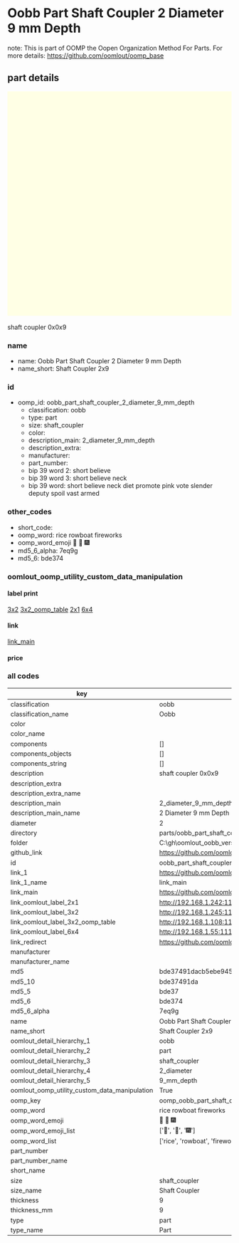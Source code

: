 # Oobb Part Shaft Coupler 2 Diameter 9 mm Depth  

note: This is part of OOMP the Oopen Organization Method For Parts. For more details: https://github.com/oomlout/oomp_base

##  part details
  

[![](3dpr.png)](3dpr.png)

shaft coupler 0x0x9



### name
* name: Oobb Part Shaft Coupler 2 Diameter 9 mm Depth
* name_short: Shaft Coupler 2x9 
### id
* oomp_id: oobb_part_shaft_coupler_2_diameter_9_mm_depth
  * classification: oobb
  * type: part
  * size: shaft_coupler
  * color: 
  * description_main: 2_diameter_9_mm_depth
  * description_extra: 
  * manufacturer: 
  * part_number: 
  * bip 39 word 2: short believe
  * bip 39 word 3: short believe neck
  * bip 39 word: short believe neck diet promote pink vote slender deputy spoil vast armed

### other_codes
* short_code: 
* oomp_word: rice rowboat fireworks
* oomp_word_emoji :rice: :rowboat: :fireworks:
* md5_6_alpha: 7eq9g
* md5_6: bde374






### oomlout_oomp_utility_custom_data_manipulation
#### label print
[3x2](http://192.168.1.245:1112/?label=oomp%207eq9g)
[3x2_oomp_table](http://192.168.1.108:1112/?label=oomp%207eq9g)
[2x1](http://192.168.1.242:1112/?label=oomp%207eq9g)
[6x4](http://192.168.1.55:1112/?label=oomp%207eq9g)    

#### link

[link_main](https://github.com/oomlout/oomlout_oobb_version_4_generated_parts/tree/main/navigation_oomp/oobb/part/shaft_coupler/2_diameter_9_mm_depth/part)                              

#### price







### all codes 
| key | value |  
| --- | --- |  
| classification | oobb |  
| classification_name | Oobb |  
| color |  |  
| color_name |  |  
| components | [] |  
| components_objects | [] |  
| components_string | [] |  
| description | shaft coupler 0x0x9 |  
| description_extra |  |  
| description_extra_name |  |  
| description_main | 2_diameter_9_mm_depth |  
| description_main_name | 2 Diameter 9 mm Depth |  
| diameter | 2 |  
| directory | parts/oobb_part_shaft_coupler_2_diameter_9_mm_depth |  
| folder | C:\gh\oomlout_oobb_version_4_generated_parts\parts\oobb_part_shaft_coupler_2_diameter_9_mm_depth |  
| github_link | https://github.com/oomlout/oomlout_oomp_part_src/tree/main/parts/oobb_part_shaft_coupler_2_diameter_9_mm_depth |  
| id | oobb_part_shaft_coupler_2_diameter_9_mm_depth |  
| link_1 | https://github.com/oomlout/oomlout_oobb_version_4_generated_parts/tree/main/navigation_oomp/oobb/part/shaft_coupler/2_diameter_9_mm_depth/part |  
| link_1_name | link_main |  
| link_main | https://github.com/oomlout/oomlout_oobb_version_4_generated_parts/tree/main/navigation_oomp/oobb/part/shaft_coupler/2_diameter_9_mm_depth/part |  
| link_oomlout_label_2x1 | http://192.168.1.242:1112/?label=oomp%207eq9g |  
| link_oomlout_label_3x2 | http://192.168.1.245:1112/?label=oomp%207eq9g |  
| link_oomlout_label_3x2_oomp_table | http://192.168.1.108:1112/?label=oomp%207eq9g |  
| link_oomlout_label_6x4 | http://192.168.1.55:1112/?label=oomp%207eq9g |  
| link_redirect | https://github.com/oomlout/oomlout_oobb_version_4_generated_parts/tree/main/parts/oobb_shaft_coupler_02_09 |  
| manufacturer |  |  
| manufacturer_name |  |  
| md5 | bde37491dacb5ebe945613db27452e36 |  
| md5_10 | bde37491da |  
| md5_5 | bde37 |  
| md5_6 | bde374 |  
| md5_6_alpha | 7eq9g |  
| name | Oobb Part Shaft Coupler 2 Diameter 9 mm Depth |  
| name_short | Shaft Coupler 2x9  |  
| oomlout_detail_hierarchy_1 | oobb |  
| oomlout_detail_hierarchy_2 | part |  
| oomlout_detail_hierarchy_3 | shaft_coupler |  
| oomlout_detail_hierarchy_4 | 2_diameter |  
| oomlout_detail_hierarchy_5 | 9_mm_depth |  
| oomlout_oomp_utility_custom_data_manipulation | True |  
| oomp_key | oomp_oobb_part_shaft_coupler_2_diameter_9_mm_depth |  
| oomp_word | rice rowboat fireworks |  
| oomp_word_emoji | :rice: :rowboat: :fireworks: |  
| oomp_word_emoji_list | [':rice:', ':rowboat:', ':fireworks:'] |  
| oomp_word_list | ['rice', 'rowboat', 'fireworks'] |  
| part_number |  |  
| part_number_name |  |  
| short_name |  |  
| size | shaft_coupler |  
| size_name | Shaft Coupler |  
| thickness | 9 |  
| thickness_mm | 9 |  
| type | part |  
| type_name | Part |  
